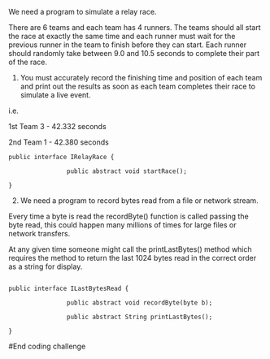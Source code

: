 We need a program to simulate a relay race.


There are 6 teams and each team has 4 runners. The teams should all start the race at exactly the same time and each runner must wait for the previous runner in the team to finish before they can start. Each runner should randomly take between 9.0 and 10.5 seconds to complete their part of the race.

 

1) You must accurately record the finishing time and position of each team and print out the results as soon as each team completes their race to simulate a live event.


i.e.


1st Team 3 - 42.332 seconds

2nd Team 1 - 42.380 seconds

```
public interface IRelayRace {          

                public abstract void startRace();   

}
```

 

2) We need a program to record bytes read from a file or network stream.


Every time a byte is read the recordByte() function is called passing the byte read, this could happen many millions of times for large files or network transfers.

 

At any given time someone might call the printLastBytes() method which requires the method to return the last 1024 bytes read in the correct order as a string for display.

```

public interface ILastBytesRead {

                public abstract void recordByte(byte b);

                public abstract String printLastBytes();

}
```


#End coding challenge
